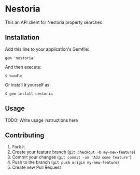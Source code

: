 Nestoria
========

This an API client for Nestoria property searches

## Installation

Add this line to your application's Gemfile:

    gem 'nestoria'

And then execute:

    $ bundle

Or install it yourself as:

    $ gem install nestoria

## Usage

TODO: Write usage instructions here

## Contributing

1. Fork it
2. Create your feature branch (`git checkout -b my-new-feature`)
3. Commit your changes (`git commit -am 'Add some feature'`)
4. Push to the branch (`git push origin my-new-feature`)
5. Create new Pull Request


